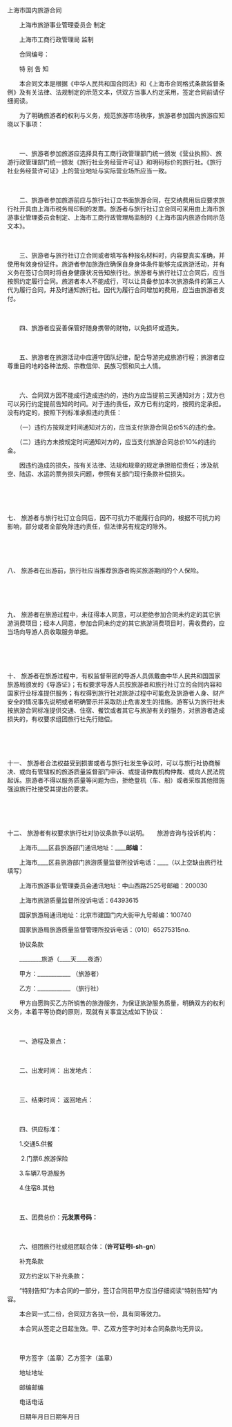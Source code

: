 



上海市国内旅游合同



 

　　上海市旅游事业管理委员会 制定

　　上海市工商行政管理局 监制　　

　　合同编号：

　　特 别 告 知　　

　　本合同文本是根据《中华人民共和国合同法》和《上海市合同格式条款监督条例》及有关法律、法规制定的示范文本，供双方当事人约定采用，签定合同前请仔细阅读。

　　为了明确旅游者的权利与义务，规范旅游市场秩序，旅游者参加国内旅游应知晓以下事项：

　　

　　一、旅游者参加旅游应选择具有工商行政管理部门统一颁发《营业执照》、旅游行政管理部门统一颁发《旅行社业务经营许可证》和明码标价的旅行社。《旅行社业务经营许可证》上的营业地址与实际营业场所应当一致。

　　

　　二、旅游者参加旅游前应与旅行社订立书面旅游合同，在交纳费用后应要求旅行社开具由上海市税务局印制的发票。旅游者与旅行社订立合同可采用由上海市旅游事业管理委员会制定、上海市工商行政管理局监制的《上海市国内旅游合同示范文本》。

　　

　　三、旅游者与旅行社订立合同或者填写各种报名材料时，内容要真实准确，并使用有效身份证件。旅游者参加旅游应确保自身身体条件能够完成旅游活动，并有义务在签订合同时将自身健康状况告知旅行社。旅游者与旅行社订立合同后，应当按照约定履行合同。旅游者本人不能成行，可以让具备参加本次旅游条件的第三人代为履行合同，并及时通知旅行社。因代为履行合同增加的费用，应当由旅游者支付。

　　

　　四、旅游者应妥善保管好随身携带的财物，以免损坏或遗失。

　　

　　五、旅游者在旅游活动中应遵守团队纪律，配合导游完成旅游行程；旅游者应尊重目的地的各种法规、宗教信仰、民族习惯和风土人情。

　　

　　六、合同双方因不能成行造成违约的，违约方应当提前三天通知对方；双方也可以另行约定提前告知的时间。对于违约责任，双方已有约定的，按照约定承担。没有约定的，按照下列标准承担违约责任：

　　（一）违约方按规定时间通知对方的，应当支付旅游合同总价5%的违约金。

　　（二）违约方未按规定时间通知对方的，应当支付旅游合同总价10%的违约金。

　　因违约造成的损失，按有关法律、法规和规章的规定承担赔偿责任；涉及航空、陆运、水运的票务损失问题，参照有关部门现行条款补偿损失。

　　

　　

七、
旅游者与旅行社订立合同后，因不可抗力不能履行合同的，根据不可抗力的影响，部分或者全部免除违约责任，但法律另有规定的除外。

　　

　　

八、
旅游者在出游前，旅行社应当推荐旅游者购买旅游期间的个人保险。

　　

　　

九、
旅游者在旅游过程中，未征得本人同意，可以拒绝参加合同未约定的其它旅游消费项目；经本人同意，参加合同未约定的其它旅游消费项目时，需收费的，应当场向导游人员收取服务单据。

　　

　　

十、
旅游者在旅游过程中，有权监督带团的导游人员佩戴由中华人民共和国国家旅游局颁发的《导游证》；有权要求导游人员按旅游者和旅行社订立的合同内容和国家行业标准提供服务；有权得到旅行社对旅游过程中可能危及旅游者人身、财产安全的情况事先说明或者明确警示并采取防止危害发生的措施。游客认为旅行社未按旅游合同标准提供交通、住宿、餐饮或者其它与旅游有关的服务，对旅游者造成损失的，有权要求组团旅行社先行赔偿。

　　

　　

十一、
旅游者合法权益受到损害或者与旅行社发生争议时，可以与旅行社协商解决、或向有管辖权的旅游质量监督部门申诉、或提请仲裁机构仲裁、或向人民法院起诉。旅游者不得以服务质量等问题为由，拒绝登机（车、船）或者采取其他措施强迫旅行社接受其提出的要求。

　　

　　

十二、
旅游者有权要求旅行社对协议条款予以说明。　　旅游咨询与投诉机构：

　　上海市____区县旅游部门通讯地址：________邮编：____

　　上海市____区县旅游部门旅游质量监督所投诉电话：____（以上空缺由旅行社填写）　　

　　上海市旅游事业管理委员会通讯地址：中山西路2525号邮编：200030　　

　　上海市旅游质量监督所投诉电话：64393615　　

　　国家旅游局通讯地址：北京市建国门内大街甲九号邮编：100740　　

　　国家旅游局旅游质量监督管理所投诉电话：（010）65275315no.

　　协议条款　　

　　________旅游（____天____夜游）　　

　　甲方：____________ （旅游者）

　　乙方：____________ （旅行社）

　　甲方自愿购买乙方所销售的旅游服务，为保证旅游服务质量，明确双方的权利义务，本着平等协商的原则，现就有关事宜达成如下协议：

　　

　　一、游程及景点：

　　

　　二、出发时间： 出发地点：

　　

　　三、结束时间： 返回地点：

　　

　　四、供应标准：

　　1.交通5.供餐

　　 2.门票6.旅游保险

　　3.车辆7.导游服务

　　4.住宿8.其他

　　

　　五、团费总价：____元发票号码：____

　　

　　六、组团旅行社或组团联合体：____（许可证号l-sh-gn____）　　

　　补充条款

　　双方约定以下补充条款：　　

　　“特别告知”为本合同的一部分，签订合同前甲方应当仔细阅读“特别告知”内容。

　　本合同一式二份，合同双方各执一份，具有同等效力。

　　本合同从签定之日起生效。甲、乙双方签字时对本合同条款均无异议。　　

　　

　　甲方签字（盖章）乙方签字（盖章）

　　地址地址

　　邮编邮编

　　电话电话

　　日期年月日日期年月日